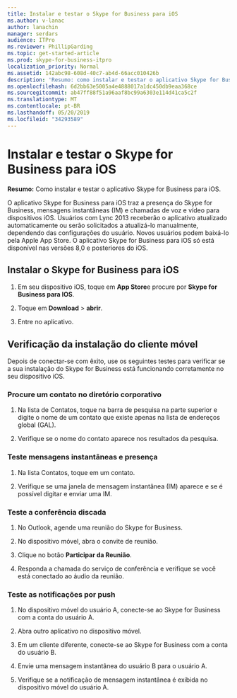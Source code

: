 ```yaml
---
title: Instalar e testar o Skype for Business para iOS
ms.author: v-lanac
author: lanachin
manager: serdars
audience: ITPro
ms.reviewer: PhillipGarding
ms.topic: get-started-article
ms.prod: skype-for-business-itpro
localization_priority: Normal
ms.assetid: 142abc98-608d-40c7-ab4d-66acc010426b
description: 'Resumo: como instalar e testar o aplicativo Skype for Business para iOS.'
ms.openlocfilehash: 6d2bb63e5005a4e4888017a1dc450db9eaa368ce
ms.sourcegitcommit: ab47ff88f51a96aaf8bc99a6303e114d41ca5c2f
ms.translationtype: MT
ms.contentlocale: pt-BR
ms.lasthandoff: 05/20/2019
ms.locfileid: "34293589"
---
```

# <a name="install-and-test-skype-for-business-for-ios"></a>Instalar e testar o Skype for Business para iOS
 
**Resumo:** Como instalar e testar o aplicativo Skype for Business para iOS.
  
O aplicativo Skype for Business para iOS traz a presença do Skype for Business, mensagens instantâneas (IM) e chamadas de voz e vídeo para dispositivos iOS. Usuários com Lync 2013 receberão o aplicativo atualizado automaticamente ou serão solicitados a atualizá-lo manualmente, dependendo das configurações do usuário. Novos usuários podem baixá-lo pela Apple App Store. O aplicativo Skype for Business para iOS só está disponível nas versões 8,0 e posteriores do iOS.
  
## <a name="installing-skype-for-business-for-ios"></a>Instalar o Skype for Business para iOS

1. Em seu dispositivo iOS, toque em **App Store**e procure por **Skype for Business para IOS**.
    
2. Toque em **Download** > **abrir**. 
    
3. Entre no aplicativo.
    
## <a name="verifying-mobile-client-installation"></a>Verificação da instalação do cliente móvel

Depois de conectar-se com êxito, use os seguintes testes para verificar se a sua instalação do Skype for Business está funcionando corretamente no seu dispositivo iOS. 
  
### <a name="search-for-a-contact-in-the-corporate-directory"></a>Procure um contato no diretório corporativo

1. Na lista de Contatos, toque na barra de pesquisa na parte superior e digite o nome de um contato que existe apenas na lista de endereços global (GAL). 
    
2. Verifique se o nome do contato aparece nos resultados da pesquisa. 
    
### <a name="test-instant-messaging-and-presence"></a>Teste mensagens instantâneas e presença

1. Na lista Contatos, toque em um contato. 
    
2. Verifique se uma janela de mensagem instantânea (IM) aparece e se é possível digitar e enviar uma IM. 
    
### <a name="test-dial-out-conferencing"></a>Teste a conferência discada

1. No Outlook, agende uma reunião do Skype for Business. 
    
2. No dispositivo móvel, abra o convite de reunião. 
    
3. Clique no botão **Participar da Reunião**.
    
4. Responda a chamada do serviço de conferência e verifique se você está conectado ao áudio da reunião. 
    
### <a name="test-push-notifications"></a>Teste as notificações por push

1. No dispositivo móvel do usuário A, conecte-se ao Skype for Business com a conta do usuário A. 
    
2. Abra outro aplicativo no dispositivo móvel. 
    
3. Em um cliente diferente, conecte-se ao Skype for Business com a conta do usuário B. 
    
4. Envie uma mensagem instantânea do usuário B para o usuário A. 
    
5. Verifique se a notificação de mensagem instantânea é exibida no dispositivo móvel do usuário A. 
    

